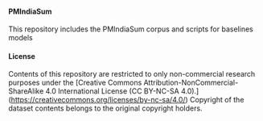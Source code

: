 #### PMIndiaSum
This repository includes the PMIndiaSum corpus and scripts for baselines models


#### License

Contents of this repository are restricted to only non-commercial research purposes under the [Creative Commons Attribution-NonCommercial-ShareAlike 4.0 International License (CC BY-NC-SA 4.0).] (https://creativecommons.org/licenses/by-nc-sa/4.0/) Copyright of the dataset contents belongs to the original copyright holders.
